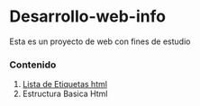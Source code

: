 # Desarrollo-web-info
Esta  es un proyecto de web con fines de estudio

### Contenido
1. [Lista de Etiquetas html ](lista-de-elementos-de-html.md)
2. Estructura Basica Html
